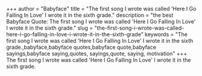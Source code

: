 +++
author = "Babyface"
title = "The first song I wrote was called 'Here I Go Falling In Love' I wrote it in the sixth grade."
description = "the best Babyface Quote: The first song I wrote was called 'Here I Go Falling In Love' I wrote it in the sixth grade."
slug = "the-first-song-i-wrote-was-called-here-i-go-falling-in-love-i-wrote-it-in-the-sixth-grade"
keywords = "The first song I wrote was called 'Here I Go Falling In Love' I wrote it in the sixth grade.,babyface,babyface quotes,babyface quote,babyface sayings,babyface saying,quotes, sayings,quote, saying, motivation"
+++
The first song I wrote was called 'Here I Go Falling In Love' I wrote it in the sixth grade.
